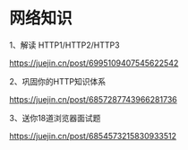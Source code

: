 # 网络知识


1、解读 HTTP1/HTTP2/HTTP3

https://juejin.cn/post/6995109407545622542


2、巩固你的HTTP知识体系

https://juejin.cn/post/6857287743966281736


3、送你18道浏览器面试题

https://juejin.cn/post/6854573215830933512
